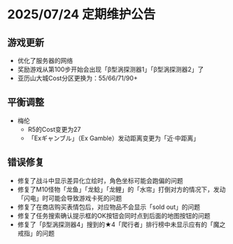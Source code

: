 # 2025/07/24 定期维护公告

## 游戏更新

- 优化了服务器的网络
- 奖励游戏从第100步开始会出现「β型涡探测器1」「β型涡探测器2」了
- 亚历山大城Cost分区更换为：55/66/71/90+

## 平衡调整

- 梅伦
  - R5的Cost变更为27
  - 「Exギャンブル」（Ex Gamble）发动距离变更为「近·中距离」

## 错误修复

- 修复了战斗中显示差异化立绘时，角色坐标可能会跑偏的问题
- 修复了M10怪物「龙鱼」「龙鲶」「龙鲤」的「水帘」打倒对方的情况下，发动「闪电」时可能会导致游戏卡死的问题
- 修复了在商店购买表情包后，对应物品不会显示「sold out」的问题
- 修复了任务搜索确认提示框的OK按钮会同时点到后面的地图按钮的问题
- 修复了「β型涡探测器4」搜到的★4「爬行者」排行榜中未显示应有的「魔之戒指」的问题
